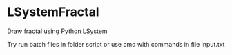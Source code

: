 # LSystemFractal
Draw fractal using Python LSystem

Try run batch files in folder script or use cmd with commands in file input.txt
